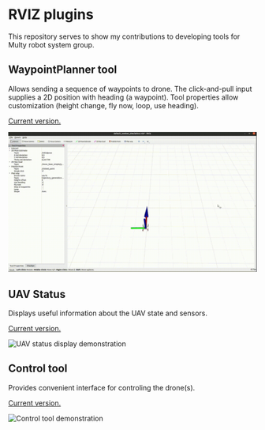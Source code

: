 # RVIZ plugins

This repository serves to show my contributions to developing tools for Multy robot system group.

## WaypointPlanner tool

Allows sending a sequence of waypoints to drone.
The click-and-pull input supplies a 2D position with heading (a waypoint). Tool properties allow customization (height change, fly now, loop, use heading).

[Current version.](https://github.com/ctu-mrs/mrs_rviz_plugins/tree/waypoint_planner)

![Waypoint planner demonstration](sources/Waypoint_planner_demonstration.gif)

## UAV Status

Displays useful information about the UAV state and sensors.

[Current version.](https://github.com/ctu-mrs/mrs_rviz_plugins/tree/control)

![UAV status display demonstration](sources/uav_status_demonstration.gif)

## Control tool

Provides convenient interface for controling the drone(s).

[Current version.](https://github.com/ctu-mrs/mrs_rviz_plugins/tree/control)

![Control tool demonstration](sources/control_tool_demonstration.gif)